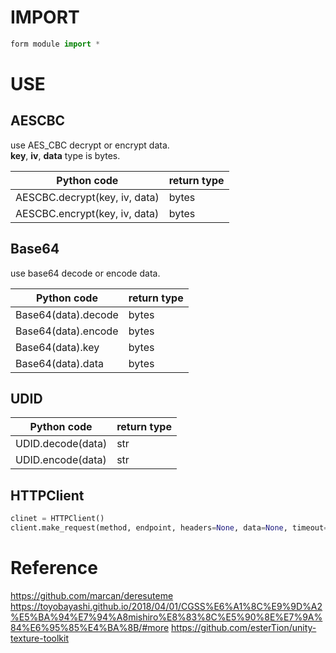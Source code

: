 # IMPORT
```python
form module import *
```

# USE

## AESCBC
use AES_CBC decrypt or encrypt data.  
**key**, **iv**, **data** type is bytes.  

| Python code | return type |
| ------ | ------ |
| AESCBC.decrypt(key, iv, data) | bytes |
| AESCBC.encrypt(key, iv, data) | bytes |

## Base64
use base64 decode or encode data.  

| Python code | return type |
| ------ | ------ |
| Base64(data).decode | bytes |
| Base64(data).encode | bytes |
| Base64(data).key | bytes |
| Base64(data).data | bytes |

## UDID

| Python code | return type |
| ------ | ------ |
| UDID.decode(data) | str |
| UDID.encode(data) | str |

## HTTPClient

```python
clinet = HTTPClient()
client.make_request(method, endpoint, headers=None, data=None, timeout=5, verify=False)
```

# Reference
https://github.com/marcan/deresuteme
https://toyobayashi.github.io/2018/04/01/CGSS%E6%A1%8C%E9%9D%A2%E5%BA%94%E7%94%A8mishiro%E8%83%8C%E5%90%8E%E7%9A%84%E6%95%85%E4%BA%8B/#more
https://github.com/esterTion/unity-texture-toolkit
